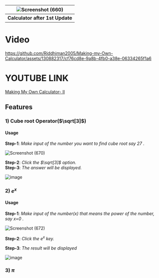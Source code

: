 


| ![Screenshot (660)](https://github.com/Riddhiman2005/Making-my-Own-Calculator/assets/130882317/ed05ef7b-e2d9-434c-980c-766e2ffcc594) | 
|:--:| 
| **Calculator after 1st Update** |


# Video #


https://github.com/Riddhiman2005/Making-my-Own-Calculator/assets/130882317/cf76cd8e-9a8b-4fb0-a38e-06334265f1a6


# YOUTUBE LINK #

[Making My Own Calculator- II](url)


## Features ##


### 1) Cube root Operator($\sqrt[3]$) ###  

#### Usage ####

**Step-1**: *Make input of the number you want to find cube root say $27$ .*

![Screenshot (670)](https://github.com/Riddhiman2005/Making-my-Own-Calculator/assets/130882317/63537d22-f308-484d-8675-f6ad0af99145)


**Step-2**: *Click the $\sqrt[3]$ option.* <br>
**Step-3**: *The answer will be displayed.*

![image](https://github.com/Riddhiman2005/Making-my-Own-Calculator/assets/130882317/cca30da9-d38e-45c7-8f08-39515375a203)


### 2) $e^{x}$ ###

#### Usage ####

**Step-1**: *Make input of the number(x) that means the power of the number, say x=0 .*

![Screenshot (672)](https://github.com/Riddhiman2005/Making-my-Own-Calculator/assets/130882317/19d672cb-a15f-47a7-b579-81aafc0ffacb)


**Step-2**: *Click the $e^{x}$ key.* <br>

**Step-3**: *The result will be displayed*

![image](https://github.com/Riddhiman2005/Making-my-Own-Calculator/assets/130882317/92d58bb1-5953-4a51-95ca-71ed3eb31dbb)


### 3) $\pi$   ###



